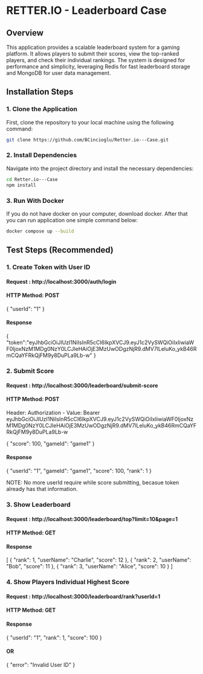 # RETTER.IO - Leaderboard Case

## Overview
This application provides a scalable leaderboard system for a gaming platform. It allows players to submit their scores, view the top-ranked players, and check their individual rankings. The system is designed for performance and simplicity, leveraging Redis for fast leaderboard storage and MongoDB for user data management.

## Installation Steps

### 1. Clone the Application

First, clone the repository to your local machine using the following command:

```sh
git clone https://github.com/BCincioglu/Retter.io---Case.git
```

### 2. Install Dependencies

Navigate into the project directory and install the necessary dependencies:

```sh
cd Retter.io---Case
npm install
```

### 3. Run With Docker

If you do not have docker on your computer, download docker. After that you can run application one simple command below:

```sh
docker compose up --build
```

## Test Steps (Recommended)

### 1. Create Token with User ID

#### Request : http://localhost:3000/auth/login

#### HTTP Method: POST

{
    "userId": "1"
}

#### Response

{
    "token":"eyJhbGciOiJIUzI1NiIsInR5cCI6IkpXVCJ9.eyJ1c2VySWQiOiIxIiwiaWF0IjoxNzM1MDg0NzY0LCJleHAiOjE3MzUwODgzNjR9.dMV7lLeluKo_ykB46RmCQaYFRkQjFM9y8DuPLa9Lb-w"
}

### 2. Submit Score

#### Request : http://localhost:3000/leaderboard/submit-score

#### HTTP Method: POST

Header: Authorization - Value: Bearer eyJhbGciOiJIUzI1NiIsInR5cCI6IkpXVCJ9.eyJ1c2VySWQiOiIxIiwiaWF0IjoxNzM1MDg0NzY0LCJleHAiOjE3MzUwODgzNjR9.dMV7lLeluKo_ykB46RmCQaYFRkQjFM9y8DuPLa9Lb-w

{
    "score": 100,
    "gameId": "game1"
}

#### Response

{
    "userId": "1",
    "gameId": "game1",
    "score": 100,
    "rank": 1
}

NOTE: No more userId require while score submitting, becasue token already has that information.

### 3. Show Leaderboard

#### Request : http://localhost:3000/leaderboard/top?limit=10&page=1

#### HTTP Method: GET

#### Response

[
    {
        "rank": 1,
        "userName": "Charlie",
        "score": 12
    },
    {
        "rank": 2,
        "userName": "Bob",
        "score": 11
    },
    {
        "rank": 3,
        "userName": "Alice",
        "score": 10
    }
]

### 4. Show Players Individual Highest Score

#### Request : http://localhost:3000/leaderboard/rank?userId=1

#### HTTP Method: GET

#### Response

{
    "userId": "1",
    "rank": 1,
    "score": 100
}

#### OR

{
    "error": "Invalid User ID"
}




